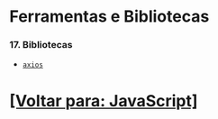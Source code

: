 # Ferramentas e Bibliotecas

<!--
### 16. Node.js

- Introdução ao Node.js
- Módulos Nativos (ou Core)
- Módulos Internos
    + `module`
        - `createRequire`
            + `import.meta.url`
- Módulos Nativos x Módulos Internos
- Erros Enfrentados
- NPM (Node Package Manager)
- Boas Práticas na Hora de Dar Upgrade na Versão do Node.js
-->

### 17. Bibliotecas

- [`axios`](./17-bibliotecas/1-axios/1-axios.md)

<!--
- Sequelize
- `esmock`

### 18. Frameworks Populares

- React.js
- Angular
- Vue.js
- jQuery (para manipulação de DOM mais antiga)

### 19. Testes Automatizados

- Testes Unitários
- Mocha
- Chai
- Biblioteca de Assertivas
- Sinon.JS
- Desenvolvendo Testes para Funções
- Dificuldades Encontradas
- Cucumber
- Jest
- Cypress
- Testes de Integração
- Testes de Regressão
-->

# [[Voltar para: JavaScript]](../javascript.md)